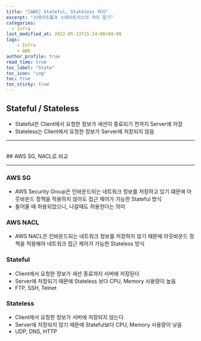 ```yaml
---
title: "[AWS] Stateful, Stateless 차이"
excerpt: "스테이트풀과 스테이트리스의 차이 알기"
categories: 
  - Infra
last_modified_at: 2022-05-13T15:24:00+09:00
tags: 
    - Infra
    - AWS
author_profile: true
read_time: true
toc_label: "State" 
toc_icon: "cog" 
toc: true
toc_sticky: true
---
```


## Stateful / Stateless

* Stateful은 Client에서 요청한 정보가 세션이 종료되기 전까지 Server에 저장
* Stateless는 Client에서 요청한 정보가 Server에 저장되지 않음

---

<br>
## AWS SG, NACL로 비교

---

### AWS SG

* AWS Security Group은 인바운드되는 네트워크 정보를 저장하고 있기 떄문에 아웃바운드 정책을 적용하지 않아도 접근 제어가 가능한 Stateful 방식
* 들어올 때 허용되었으니, 나갈때도 허용한다는 의미

### AWS NACL

* AWS NACL은 인바운드되는 네트워크 정보를 저장하지 않기 때문에 아웃바운드 정책을 적용해야 네트워크 접근 제어가 가능한 Stateless 방식


### Stateful

* Client에서 요청한 정보가 세션 종료까지 서버에 저장된다
* Server에 저장되기 때문에 Stateless 보다 CPU, Memory 사용량이 높음
* FTP, SSH, Telnet

### Stateless

* Client에서 요청한 정보가 서버에 저장되지 않는다.
* Server에 저장되지 않기 때문에 Stateful보다 CPU, Memory 사용량이 낮음
* UDP, DNS, HTTP
